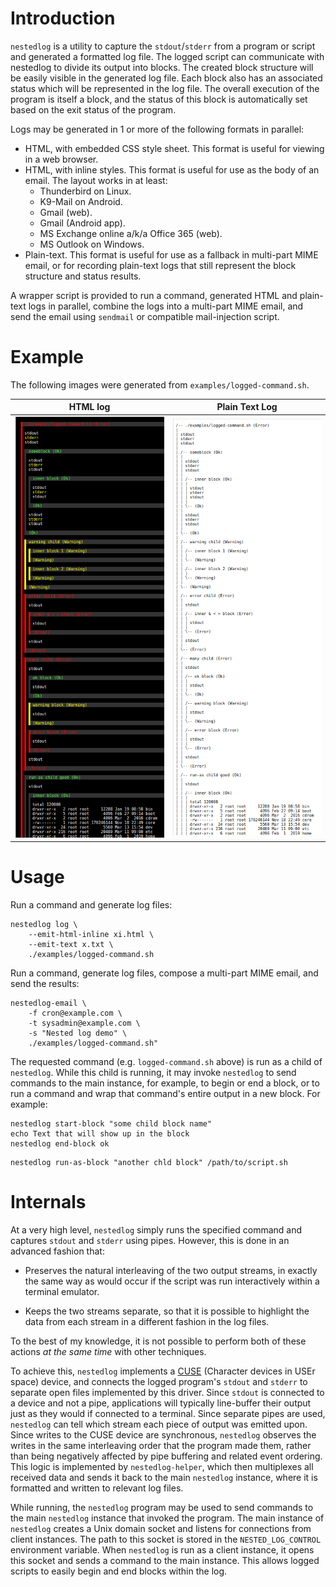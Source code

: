 # Introduction

`nestedlog` is a utility to capture the `stdout`/`stderr` from a program or
script and generated a formatted log file. The logged script can communicate
with nestedlog to divide its output into blocks. The created block structure
will be easily visible in the generated log file. Each block also has an
associated status which will be represented in the log file. The overall
execution of the program is itself a block, and the status of this block is
automatically set based on the exit status of the program.

Logs may be generated in 1 or more of the following formats in parallel:

* HTML, with embedded CSS style sheet. This format is useful for viewing in a
web browser.
* HTML, with inline styles. This format is useful for use as the body of an
email. The layout works in at least:
  * Thunderbird on Linux.
  * K9-Mail on Android.
  * Gmail (web).
  * Gmail (Android app).
  * MS Exchange online a/k/a Office 365 (web).
  * MS Outlook on Windows.
* Plain-text. This format is useful for use as a fallback in multi-part MIME
email, or for recording plain-text logs that still represent the block
structure and status results.

A wrapper script is provided to run a command, generated HTML and plain-text
logs in parallel, combine the logs into a multi-part MIME email, and send the
email using `sendmail` or compatible mail-injection script.

# Example

The following images were generated from `examples/logged-command.sh`.

| HTML log | Plain Text Log |
| -------- | ----------- |
| ![Example HTML log](images/nestedlog-html.png) | ![Example plain-text log](images/nestedlog-text.png) |

# Usage

Run a command and generate log files:

```shell
nestedlog log \
    --emit-html-inline xi.html \
    --emit-text x.txt \
    ./examples/logged-command.sh
```

Run a command, generate log files, compose a multi-part MIME email, and send
the results:

```shell
nestedlog-email \
    -f cron@example.com \
    -t sysadmin@example.com \
    -s "Nested log demo" \
    ./examples/logged-command.sh"
```

The requested command (e.g. `logged-command.sh` above) is run as a child of
`nestedlog`. While this child is running, it may invoke `nestedlog` to send
commands to the main instance, for example, to begin or end a block, or to
run a command and wrap that command's entire output in a new block. For
example:

```shell
nestedlog start-block "some child block name"
echo Text that will show up in the block
nestedlog end-block ok
```

```shell
nestedlog run-as-block "another chld block" /path/to/script.sh
```

# Internals

At a very high level, `nestedlog` simply runs the specified command and
captures `stdout` and `stderr` using pipes. However, this is done in an
advanced fashion that:

* Preserves the natural interleaving of the two output streams, in exactly
the same way as would occur if the script was run interactively within a
terminal emulator.

* Keeps the two streams separate, so that it is possible to highlight the
data from each stream in a different fashion in the log files.

To the best of my knowledge, it is not possible to perform both of these
actions _at the same time_ with other techniques.

To achieve this, `nestedlog` implements a [CUSE](https://github.com/libfuse/libfuse/)
(Character devices in USEr space) device, and connects the logged program's
`stdout` and `stderr` to separate open files implemented by this driver. Since
`stdout` is connected to a device and not a pipe, applications will typically
line-buffer their output just as they would if connected to a terminal. Since
separate pipes are used, `nestedlog` can tell which stream each piece of
output was emitted upon. Since writes to the CUSE device are synchronous,
`nestedlog` observes the writes in the same interleaving order that the
program made them, rather than being negatively affected by pipe buffering and
related event ordering. This logic is implemented by `nestedlog-helper`, which
then multiplexes all received data and sends it back to the main `nestedlog`
instance, where it is formatted and written to relevant log files.

While running, the `nestedlog` program may be used to send commands to the
main `nestedlog` instance that invoked the program. The main instance of
`nestedlog` creates a Unix domain socket and listens for connections from
client instances. The path to this socket is stored in the
`NESTED_LOG_CONTROL` environment variable. When `nestedlog` is run as a client
instance, it opens this socket and sends a command to the main instance. This
allows logged scripts to easily begin and end blocks within the log.
